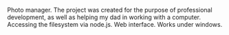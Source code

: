Photo manager.
The project was created for the purpose of professional development, as well as helping my dad in working with a computer.
Accessing the filesystem via node.js. Web interface. Works under windows.
